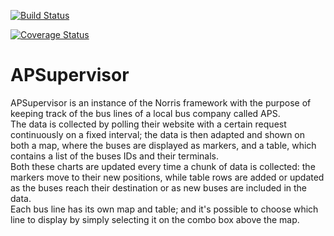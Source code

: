 [![Build Status](https://travis-ci.org/DeltaGraphs/APSupervisor.svg?branch=master)](https://travis-ci.org/DeltaGraphs/APSupervisor)

[![Coverage Status](https://coveralls.io/repos/DeltaGraphs/APSupervisor/badge.svg?branch=master)](https://coveralls.io/r/DeltaGraphs/APSupervisor?branch=master)

# APSupervisor
APSupervisor is an instance of the Norris framework with the purpose of keeping track of the bus lines of a local bus company called APS.<br />
The data is collected by polling their website with a certain request continuously on a fixed interval; the data is then adapted and shown on both a map, where the buses are displayed as markers, and a table, which contains a list of the buses IDs and their terminals.<br />
Both these charts are updated every time a chunk of data is collected: the markers move to their new positions, while table rows are added or updated as the buses reach their destination or as new buses are included in the data.<br />
Each bus line has its own map and table; and it's possible to choose which line to display by simply selecting it on the combo box above the map.
